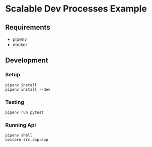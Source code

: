 # Scalable Dev Processes Example

## Requirements
- pipenv
- docker


## Development

### Setup
```
pipenv install
pipenv install --dev
```

### Testing
```
pipenv run pytest
```

### Running Api
```
pipenv shell
uvicorn src.app:app
```
